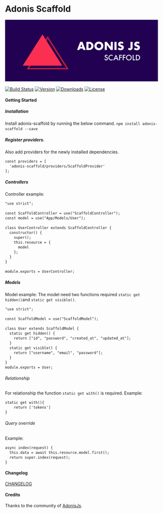 # Adonis Scaffold

![Adonis Scaffold Logo](https://github.com/DouglasPrado/adonis-scaffold/blob/master/adonis-scaffold.png)


[![Build Status](https://travis-ci.org/DouglasPrado/adonis-scaffold.svg?branch=master)](https://travis-ci.org/DouglasPrado/adonis-scaffold)
[![Version](https://img.shields.io/npm/v/adonis-scaffold.svg?style=flat)](https://www.npmjs.com/package/adonis-scaffold)
[![Downloads](https://img.shields.io/npm/dt/adonis-scaffold.svg?style=flat)](https://www.npmjs.com/package/adonis-scaffold)
[![License](https://img.shields.io/npm/l/adonis-scaffold.svg?style=flat)](https://www.npmjs.com/package/adonis-scaffold)

#### Getting Started

##### Installation

Install adonis-scaffold by running the below command.
`npm install adonis-scaffold --save`

##### Register providers.

Also add providers for the newly installed dependencies.

```
const providers = [
  'adonis-scaffold/providers/ScaffoldProvider'
];
```

##### Controllers

Controller example:

```
"use strict";

const ScaffoldController = use("ScaffoldController");
const model = use("App/Models/User");

class UserController extends ScaffoldController {
  constructor() {
    super();
    this.resource = {
      model
    };
  }
}

module.exports = UserController;

```

##### Models

Model example:
The model need two functions required `static get hidden()`and `static get visible()`.

```
"use strict";

const ScaffoldModel = use("ScaffoldModel");

class User extends ScaffoldModel {
  static get hidden() {
    return ["id", "password", "created_at", "updated_at"];
  }
  static get visible() {
    return ["username", "email", "password"];
  }
}
module.exports = User;
```

###### Relationship

For relationship the function `static get with()` is required.
Example:

```
static get with(){
    return ['tokens']
}
```

###### Query override

Example:

```
async index(request) {
  this.data = await this.resource.model.first();
  return super.index(request);
}
```

#### Changelog

[CHANGELOG](CHANGELOG.md)

#### Credits

Thanks to the community of [AdonisJs](http://www.adonisjs.com/).
